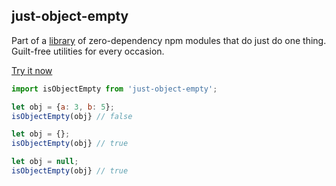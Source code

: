 ## just-object-empty

Part of a [library](../../../../) of zero-dependency npm modules that do just do one thing.  
Guilt-free utilities for every occasion.

[Try it now](http://anguscroll.com/just/just-object-empty)

```js
import isObjectEmpty from 'just-object-empty';

let obj = {a: 3, b: 5};
isObjectEmpty(obj} // false

let obj = {};
isObjectEmpty(obj} // true

let obj = null;
isObjectEmpty(obj} // true
```
